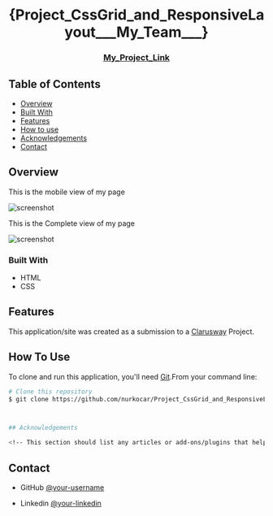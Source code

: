 <!-- Please update value in the {}  -->

<h1 align="center">{Project_CssGrid_and_ResponsiveLayout___My_Team___}</h1>


<div align="center">
  <h3> 
    <a href="https://nurkocar.github.io/Project_CssGrid_and_ResponsiveLayout___My_Team___-/">
      My_Project_Link
    </a>
 
  </h3>
</div>

<!-- TABLE OF CONTENTS -->

## Table of Contents

- [Overview](#overview)
- [Built With](#built-with)
- [Features](#features)
- [How to use](#how-to-use)
- [Acknowledgements](#acknowledgements)
- [Contact](#contact)

<!-- OVERVIEW -->

## Overview

This is the mobile view of my page

![screenshot](images/Mobile_view.PNG)

This is the Complete view of my page

![screenshot](images/CompleteView.PNG)
 

### Built With

<!-- This section should list any major frameworks that you built your project using. Here are a few examples.-->

- HTML
- CSS



## Features

This application/site was created as a submission to a [Clarusway](https://clarusway.com) Project. 

## How To Use

<!-- This is an example, please update according to your application -->

To clone and run this application, you'll need [Git](https://git-scm.com).From your command line:

```bash
# Clone this repository
$ git clone https://github.com/nurkocar/Project_CssGrid_and_ResponsiveLayout___My_Team___-.git



## Acknowledgements

<!-- This section should list any articles or add-ons/plugins that helps you to complete the project. This is optional but it will help you in the future. For exmpale -->
```


## Contact


- GitHub [@your-username](https://{github.com/nurkocar})

- Linkedin [@your-linkedin](https://{www.linkedin.com/in/nur-kocar/})

